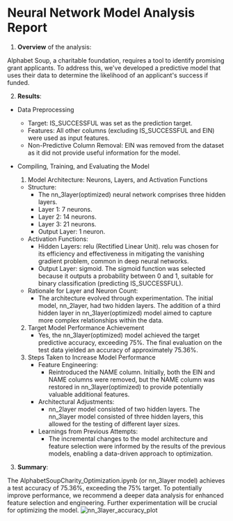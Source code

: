 # Neural Network Model Analysis Report

1) __Overview__ of the analysis: 

Alphabet Soup, a charitable foundation, requires a tool to identify promising grant applicants. To address this, we've developed a predictive model that uses their data to determine the likelihood of an applicant's success if funded.

2) __Results__: 
* Data Preprocessing
    * Target: IS_SUCCESSFUL was set as the prediction target.
    * Features: All other columns (excluding IS_SUCCESSFUL and EIN) were used as input features.
    * Non-Predictive Column Removal: EIN was removed from the dataset as it did not provide useful information for the model.
    
* Compiling, Training, and Evaluating the Model
    1. Model Architecture: Neurons, Layers, and Activation Functions
    * Structure:
        * The nn_3layer(optimized) neural network comprises three hidden layers.
        * Layer 1: 7 neurons.
        * Layer 2: 14 neurons.
        * Layer 3: 21 neurons.
        * Output Layer: 1 neuron.
    * Activation Functions:
        * Hidden Layers: relu (Rectified Linear Unit). relu was chosen for its efficiency and effectiveness in mitigating the vanishing gradient problem, common in deep neural networks.
        * Output Layer: sigmoid. The sigmoid function was selected because it outputs a probability between 0 and 1, suitable for binary classification (predicting IS_SUCCESSFUL).
    * Rationale for Layer and Neuron Count:
        * The architecture evolved through experimentation. The initial model, nn_2layer, had two hidden layers. The addition of a third hidden layer in nn_3layer(optimized) model aimed to capture more complex relationships within the data. 
    2. Target Model Performance Achievement
        * Yes, the nn_3layer(optimized) model achieved the target predictive accuracy, exceeding 75%. The final evaluation on the test data yielded an accuracy of approximately 75.36%.
    3. Steps Taken to Increase Model Performance
        * Feature Engineering:
            * Reintroduced the NAME column. Initially, both the EIN and NAME columns were removed, but the NAME column was restored in nn_3layer(optimized) to provide potentially valuable additional features.
        * Architectural Adjustments:
            * nn_2layer model consisted of two hidden layers. The nn_3layer model consisted of three hidden layers, this allowed for the testing of different layer sizes.
        * Learnings from Previous Attempts:
            * The incremental changes to the model architecture and feature selection were informed by the results of the previous models, enabling a data-driven approach to optimization.

3) __Summary__: 

The AlphabetSoupCharity_Optimization.ipynb (or nn_3layer model) achieves a test accuracy of 75.36%, exceeding the 75% target. To potentially improve performance, we recommend a deeper data analysis for enhanced feature selection and engineering. Further experimentation will be crucial for optimizing the model.
![nn_3layer_accuracy_plot](https://github.com/user-attachments/assets/072cd954-c885-4def-adea-f8e8ac9ae569)

